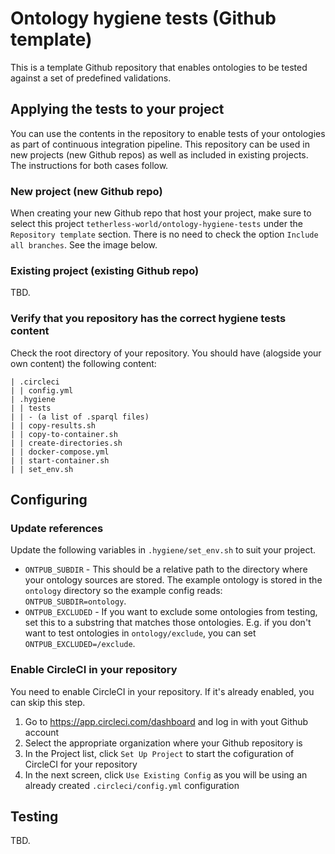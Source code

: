 # Ontology hygiene tests (Github template)
This is a template Github repository that enables ontologies to be tested against a set of predefined validations.

## Applying the tests to your project
You can use the contents in the repository to enable tests of your ontologies as part of continuous integration pipeline. This repository can be used in new projects (new Github repos) as well as included in existing projects. The instructions for both cases follow.

### New project (new Github repo)
When creating your new Github repo that host your project, make sure to select this project `tetherless-world/ontology-hygiene-tests` under the `Repository template` section. There is no need to check the option `Include all branches`. See the image below.

### Existing project (existing Github repo)
TBD.

### Verify that you repository has the correct hygiene tests content
Check the root directory of your repository. You should have (alogside your own content) the following content:
```
| .circleci
| | config.yml
| .hygiene
| | tests
| | - (a list of .sparql files)
| | copy-results.sh
| | copy-to-container.sh
| | create-directories.sh
| | docker-compose.yml
| | start-container.sh
| | set_env.sh
```

## Configuring

### Update references
Update the following variables in `.hygiene/set_env.sh` to suit your project.
- `ONTPUB_SUBDIR` -
  This should be a relative path to the directory where your ontology sources are stored.
  The example ontology is stored in the `ontology` directory so the example config reads: `ONTPUB_SUBDIR=ontology`.
- `ONTPUB_EXCLUDED` -
  If you want to exclude some ontologies from testing, set this to a substring that matches those ontologies.
  E.g. if you don't want to test ontologies in `ontology/exclude`,
  you can set `ONTPUB_EXCLUDED=/exclude`.

### Enable CircleCI in your repository
You need to enable CircleCI in your repository. If it's already enabled, you can skip this step.
1. Go to https://app.circleci.com/dashboard and log in with yout Github account
2. Select the appropriate organization where your Github repository is
3. In the Project list, click `Set Up Project` to start the cofiguration of CircleCI for your repository
4. In the next screen, click `Use Existing Config` as you will be using an already created `.circleci/config.yml` configuration

## Testing
TBD.
